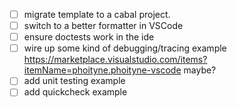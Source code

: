 - [ ] migrate template to a cabal project.
- [ ] switch to a better formatter in VSCode
- [ ] ensure doctests work in the ide
- [ ] wire up some kind of debugging/tracing example
  https://marketplace.visualstudio.com/items?itemName=phoityne.phoityne-vscode maybe?
- [ ] add unit testing example
- [ ] add quickcheck example
